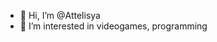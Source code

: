 - 👋 Hi, I’m @Attelisya
- 👀 I’m interested in videogames, programming

<!---
Attelisya/Attelisya is a ✨ special ✨ repository because its `README.md` (this file) appears on your GitHub profile.
You can click the Preview link to take a look at your changes.
--->

